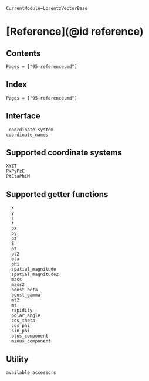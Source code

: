 ```@meta
CurrentModule=LorentzVectorBase
```

# [Reference](@id reference)

## Contents

```@contents
Pages = ["95-reference.md"]
```

## Index

```@index
Pages = ["95-reference.md"]
```

## Interface

```@docs
 coordinate_system
coordinate_names
```

## Supported coordinate systems

```@docs
XYZT
PxPyPzE
PtEtaPhiM
```

## Supported getter functions

```@docs
  x
  y
  z
  t
  px
  py
  pz
  E
  pt
  pt2
  eta
  phi
  spatial_magnitude
  spatial_magnitude2
  mass
  mass2
  boost_beta
  boost_gamma
  mt2
  mt
  rapidity
  polar_angle
  cos_theta
  cos_phi
  sin_phi
  plus_component
  minus_component
```

## Utility

```@docs
available_accessors
```
